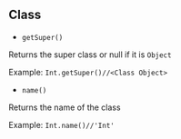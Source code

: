 ## Class
* ```getSuper()```

Returns the super class or null if it is ```Object```

Example: ```Int.getSuper()//<Class Object>```

* ```name()```

Returns the name of the class

Example: ```Int.name()//'Int'```